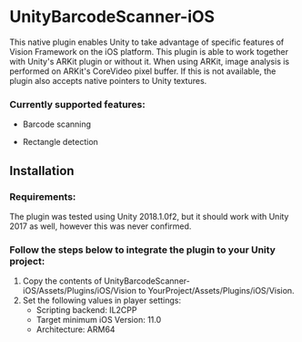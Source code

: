 # UnityBarcodeScanner-iOS

This native plugin enables Unity to take advantage of specific features of Vision Framework on the iOS platform.
This plugin is able to work together with Unity's ARKit plugin or without it. When using ARKit, image analysis is performed on ARKit's CoreVideo pixel buffer. If this is not available, the plugin also accepts native pointers to Unity textures.

### Currently supported features:

* Barcode scanning

* Rectangle detection

## Installation

### Requirements:

The plugin was tested using Unity 2018.1.0f2, but it should work with Unity 2017 as well, however this was never confirmed.

### Follow the steps below to integrate the plugin to your Unity project:

1. Copy the contents of UnityBarcodeScanner-iOS/Assets/Plugins/iOS/Vision to YourProject/Assets/Plugins/iOS/Vision.
2. Set the following values in player settings:
    * Scripting backend: IL2CPP
    * Target minimum iOS Version: 11.0
    * Architecture: ARM64
